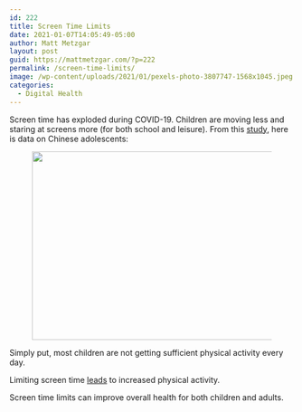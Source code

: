 ```yaml
---
id: 222
title: Screen Time Limits
date: 2021-01-07T14:05:49-05:00
author: Matt Metzgar
layout: post
guid: https://mattmetzgar.com/?p=222
permalink: /screen-time-limits/
image: /wp-content/uploads/2021/01/pexels-photo-3807747-1568x1045.jpeg
categories:
  - Digital Health
---
```

 

Screen time has exploded during COVID-19. Children are moving less and staring at screens more (for both school and leisure). From this <a href="https://www.ncbi.nlm.nih.gov/pmc/articles/PMC7190470/pdf/main.pdf" target="_blank" rel="noreferrer noopener">study</a>, here is data on Chinese adolescents:<figure class="wp-block-image size-large">

<img loading="lazy" width="507" height="333" src="https://i2.wp.com/mattmetzgar.com/wp-content/uploads/2021/01/image.png?resize=507%2C333&#038;ssl=1" alt="" class="wp-image-223" srcset="https://i2.wp.com/mattmetzgar.com/wp-content/uploads/2021/01/image.png?w=507&ssl=1 507w, https://i2.wp.com/mattmetzgar.com/wp-content/uploads/2021/01/image.png?resize=300%2C197&ssl=1 300w, https://i2.wp.com/mattmetzgar.com/wp-content/uploads/2021/01/image.png?resize=150%2C99&ssl=1 150w" sizes="(max-width: 507px) 100vw, 507px" data-recalc-dims="1" /> </figure> 

Simply put, most children are not getting sufficient physical activity every day.

Limiting screen time <a href="https://pubmed.ncbi.nlm.nih.gov/30199286/" target="_blank" rel="noreferrer noopener">leads</a> to increased physical activity.

Screen time limits can improve overall health for both children and adults.